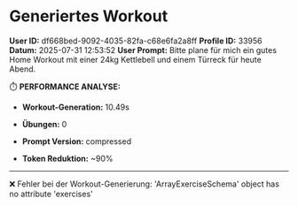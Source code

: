 # Generiertes Workout
**User ID:** df668bed-9092-4035-82fa-c68e6fa2a8ff
**Profile ID:** 33956
**Datum:** 2025-07-31 12:53:52
**User Prompt:** Bitte plane für mich ein gutes Home Workout mit einer 24kg Kettlebell und einem Türreck für heute Abend.


⏱️  **PERFORMANCE ANALYSE:**
- **Workout-Generation:** 10.49s
- **Übungen:** 0
- **Prompt Version:** compressed

- **Token Reduktion:** ~90%

---

❌ Fehler bei der Workout-Generierung: 'ArrayExerciseSchema' object has no attribute 'exercises'
